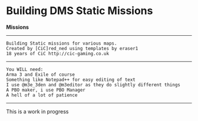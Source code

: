 # Building DMS Static Missions
<b>Missions</b><br>


*******************************************************
	Building Static missions for various maps.
	Created by [CiC]red_ned using templates by eraser1 
	18 years of CiC http://cic-gaming.co.uk
*******************************************************
	You WILL need:
	Arma 3 and Exile of course
	Something like Notepad++ for easy editing of text
	I use @m3e_3den and @m3editor as they do slightly different things
	A PBO maker, i use PBO Manager
	A hell of a lot of patience
*******************************************************
This is a work in progress